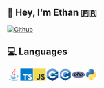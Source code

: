 ## 👋 Hey, I'm Ethan 🇫🇷
[![Github](https://img.shields.io/badge/-Github-23272A?style=flat&logo=Github&logoColor=white)](https://github.com/Ethan-Casta)

## :computer: Languages
<img src = 'https://raw.githubusercontent.com/devicons/devicon/master/icons/java/java-original.svg' width='30'/><img src = 'https://raw.githubusercontent.com/devicons/devicon/master/icons/typescript/typescript-original.svg' width='30'/><img src = 'https://raw.githubusercontent.com/devicons/devicon/master/icons/javascript/javascript-original.svg' width='30' margin='5'/><img src = 'https://raw.githubusercontent.com/devicons/devicon/master/icons/cplusplus/cplusplus-original.svg' width='30'/><img src = 'https://raw.githubusercontent.com/devicons/devicon/master/icons/c/c-original.svg' width='30'/><img src = 'https://raw.githubusercontent.com/devicons/devicon/master/icons/php/php-original.svg' width='30'/><img src = 'https://raw.githubusercontent.com/devicons/devicon/master/icons/python/python-original.svg' width='30'/>
